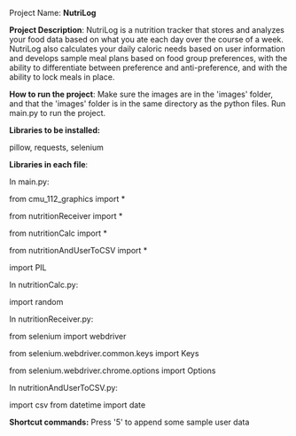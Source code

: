 Project Name: **NutriLog**

**Project Description**: NutriLog is a nutrition tracker that stores and analyzes your food data based on what you ate each day over the course of a week. NutriLog also calculates your daily caloric needs based on user information and develops sample meal plans based on food group preferences, with the ability to differentiate between preference and anti-preference, and with the ability to lock meals in place.

**How to run the project**:
Make sure the images are in the 'images' folder, and that the 'images' folder is in the same directory as the python files. Run main.py to run the project.

**Libraries to be installed:**

pillow, requests, selenium

**Libraries in each file**:

In main.py: 

from cmu_112_graphics import * 

from nutritionReceiver import *

from nutritionCalc import *

from nutritionAndUserToCSV import *

import PIL

In nutritionCalc.py:

import random

In nutritionReceiver.py:

from selenium import webdriver

from selenium.webdriver.common.keys import Keys

from selenium.webdriver.chrome.options import Options

In nutritionAndUserToCSV.py:

import csv
from datetime import date

**Shortcut commands:**
Press '5' to append some sample user data
